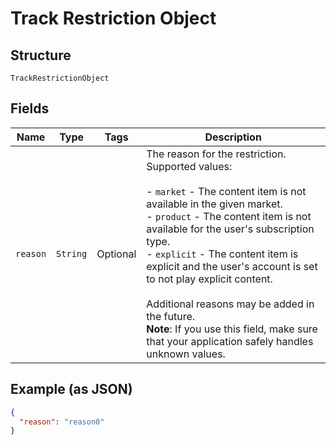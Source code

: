 
# Track Restriction Object

## Structure

`TrackRestrictionObject`

## Fields

| Name | Type | Tags | Description |
|  --- | --- | --- | --- |
| `reason` | `String` | Optional | The reason for the restriction. Supported values:<br><br>- `market` - The content item is not available in the given market.<br>- `product` - The content item is not available for the user's subscription type.<br>- `explicit` - The content item is explicit and the user's account is set to not play explicit content.<br><br>Additional reasons may be added in the future.<br>**Note**: If you use this field, make sure that your application safely handles unknown values. |

## Example (as JSON)

```json
{
  "reason": "reason0"
}
```

